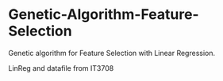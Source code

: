 # Genetic-Algorithm-Feature-Selection

Genetic algorithm for Feature Selection with Linear Regression.

LinReg and datafile from IT3708